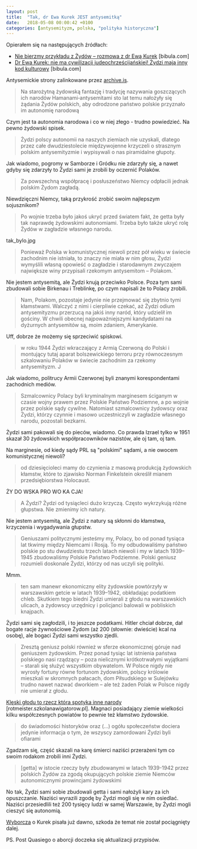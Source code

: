 ```yaml
---
layout: post
title:  "Tak, dr Ewa Kurek JEST antysemitką"
date:   2018-05-08 00:00:42 +0100
categories: [antysemityzm, polska, "polityka historyczna"]
---
```


Opierałem się na następujących źródłach:

* [Nie bierzmy przykładu z Żydów – rozmowa z dr Ewą Kurek](http://archive.li/ZMkIp) [bibula.com]
* [Dr Ewa Kurek: nie ma cywilizacji judeochrześcijańskiej! Żydzi mają inny kod kulturowy](http://archive.li/G8Ujy) [bibula.com]

Antysemickie strony zalinkowane przez [archive.is](http://archive.is/).


> Na starożytną żydowską fantazję i tradycję nazywania goszczących ich narodów Hamanami‑antysemitami sto lat temu nałożyły się żądania Żydów polskich, aby odrodzone państwo polskie przyznało im autonomię narodową

Czym jest ta autonomia narodowa i co w niej złego - trudno powiedzieć. Na pewno żydowski spisek.

> Żydzi polscy autonomii na naszych ziemiach nie uzyskali, dlatego przez całe dwudziestolecie międzywojenne krzyczeli o strasznym polskim antysemityzmie i wypisywali o nas piramidalne głupoty.

Jak wiadomo, pogromy w Samborze i Gródku nie zdarzyły się, a nawet gdyby się zdarzyły to Żydzi sami je zrobili by oczernić Polaków.

> Za powszechną współpracę i posłuszeństwo Niemcy odpłacili jednak polskim Żydom zagładą.

Niewdzięczni Niemcy, taką przykrość zrobić swoim najlepszym sojusznikom?

> Po wojnie trzeba było jakoś ukryć przed światem fakt, że getta były tak naprawdę żydowskimi autonomiami. Trzeba było także ukryć rolę Żydów w zagładzie własnego narodu.

tak_bylo.jpg

> Ponieważ Polska w komunistycznej niewoli przez pół wieku w świecie zachodnim nie istniała, to znaczy nie miała w nim głosu, Żydzi wymyślili własną opowieść o zagładzie i starodawnym zwyczajem największe winy przypisali rzekomym antysemitom – Polakom. `

Nie jestem antysemitą, ale Żydzi knują przeciwko Polsce. Poza tym sami zbudowali sobie Birkenau i Treblinkę, po czym napisali że to Polacy zrobili.

> Nam, Polakom, pozostaje jedynie nie przejmować się zbytnio tymi kłamstwami. Walczyć z nimi i cierpliwie czekać, aż Żydzi odium antysemityzmu przerzucą na jakiś inny naród, który udzielił im gościny. W chwili obecnej najpoważniejszymi kandydatami na dyżurnych antysemitów są, moim zdaniem, Amerykanie.

Uff, dobrze że możemy się sprzeciwić spiskowi.

> w roku 1944 Żydzi wkraczający z Armią Czerwoną do Polski i montujący tutaj aparat bolszewickiego terroru przy równoczesnym szkalowaniu Polaków w świecie zachodnim za rzekomy antysemityzm. J

Jak wiadomo, politrucy Armii Czerwonej byli znanymi korespondentami zachodnich mediów.

> Szmalcownicy Polacy byli kryminalnym marginesem ściganym w czasie wojny prawem przez Polskie Państwo Podziemne, a po wojnie przez polskie sądy cywilne. Natomiast szmalcownicy żydowscy oraz Żydzi, którzy czynnie i masowo uczestniczyli w zagładzie własnego narodu, pozostali bezkarni.

Żydzi sami pakowali się do pieców, wiadomo. Co prawda Izrael tylko w 1951 skazał 30 żydowskich współpracowników nazistów, ale oj tam, oj tam.

Na marginesie, od kiedy sądy PRL są "polskimi" sądami, a nie owocem komunistycznej niewoli?

> od dziesięcioleci mamy do czynienia z masową produkcją żydowskich kłamstw, które to zjawisko Norman Finkelstein określił mianem przedsiębiorstwa Holocaust.

ŻY DO WSKA PRO WO KA CJA!

> A Żydzi? Żydzi od tysiącleci dużo krzyczą. Często wykrzykują różne głupstwa. Nie zmienimy ich natury.

Nie jestem antysemitą, ale Żydzi z natury są skłonni do kłamstwa, krzyczenia i wygadywania głupstw.

> Geniuszami politycznymi jesteśmy my, Polacy, bo od ponad tysiąca lat tkwimy między Niemcami i Rosją. To my odbudowaliśmy państwo polskie po stu dwudziestu trzech latach niewoli i my w latach 1939–1945 zbudowaliśmy Polskie Państwo Podziemne. Polski geniusz rozumieli doskonale Żydzi, którzy od nas uczyli się polityki.

Mmm.

> ten sam manewr ekonomiczny elity żydowskie powtórzyły w warszawskim getcie w latach 1939–1942, obkładając podatkiem chleb. Skutkiem tego biedni Żydzi umierali z głodu na warszawskich ulicach, a żydowscy urzędnicy i policjanci balowali w pobliskich knajpach.

Żydzi sami się zagłodzili, i to jeszcze podatkami. Hitler chciał dobrze, dał bogate racje żywnościowe Żydom (aż 200 (słownie: dwieście) kcal na osobę), ale bogaci Żydzi sami wszystko zjedli.

> Zresztą geniusz polski również w sferze ekonomicznej góruje nad geniuszem żydowskim. Przez ponad tysiąc lat istnienia państwa polskiego nasi rządzący – poza nielicznymi krótkotrwałymi wyjątkami – starali się służyć wszystkim obywatelom. W Polsce nigdy nie wyrosły fortuny równe fortunom żydowskim, polscy królowie mieszkali w skromnych pałacach, dom Piłsudskiego w Sulejówku trudno nawet nazwać dworkiem – ale też żaden Polak w Polsce nigdy nie umierał z głodu.

[Klęski głodu to rzecz która spotyka inne narody](http://rotmeister.szkolanawigatorow.pl/kleski-godu-w-dawnej-polsce) [rotmeister.szkolanawigatorow.pl]. Magnaci posiadający ziemie wielkości kilku współczesnych powiatów to pewnie też kłamstwo żydowskie.

> do świadomości historyków oraz (...) ogółu społeczeństw dociera jedynie informacja o tym, że wszyscy zamordowani Żydzi byli ofiarami

Zgadzam się, część skazali na karę śmierci naziści przerażeni tym co swoim rodakom zrobili inni Żydzi.

> [getta] w istocie rzeczy były zbudowanymi w latach 1939-1942 przez polskich Żydów za zgodą okupujących polskie ziemie Niemców autonomicznymi prowincjami żydowskimi

No tak, Żydzi sami sobie zbudowali getta i sami nałożyli kary za ich opuszczanie. Naziści wyrazili zgodę by Żydzi mogli się w nim osiedlać. Naziści przesiedlili też 200 tysięcy ludzi w samej Warszawie, by Żydzi mogli cieszyć się autonomią.

[Wyborcza](http://wyborcza.pl/1,76842,3558299.html) o Kurek pisała już dawno, szkoda że temat nie został pociągnięty dalej.

PS. Post Quasiego o aborcji doczeka się aktualizacji przypisów.
